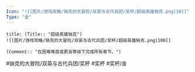 ```yaml
---
Icon: "![[图片/游戏攻略/钠克的大冒险/双英与古代兵团/奖杯/超级英雄钠克.png|30]]"
Type: "金"
---
```

```ad-common-gold-trophy
title: (Title:: "超级英雄钠克")
![[图片/游戏攻略/钠克的大冒险/双英与古代兵团/奖杯/超级英雄钠克.png|100]]

(Comment:: "在困难难度或更高等级下完成所有章节。")
```

#钠克的大冒险/双英与古代兵团/奖杯 #奖杯 #奖杯/金
